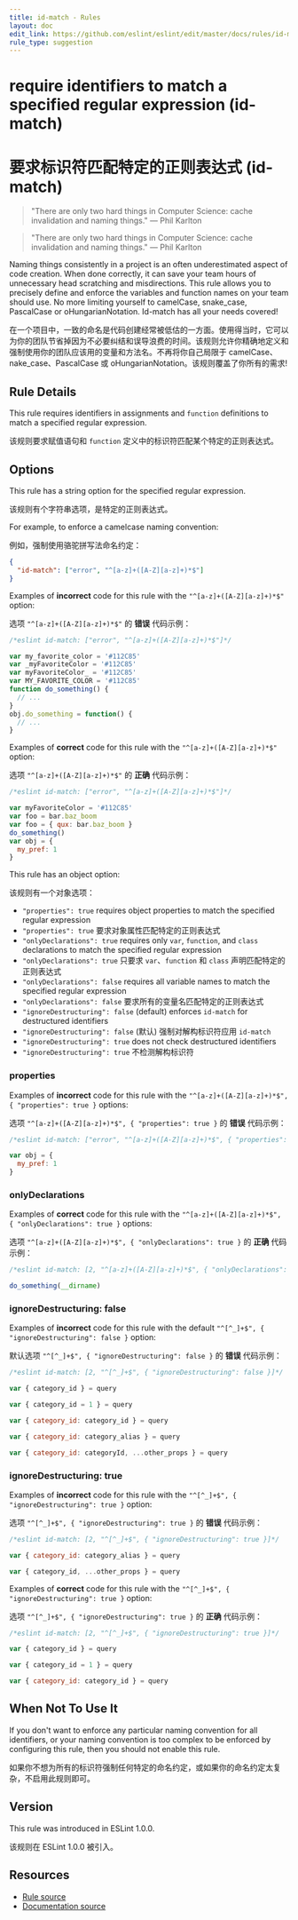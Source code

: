 ```yaml
---
title: id-match - Rules
layout: doc
edit_link: https://github.com/eslint/eslint/edit/master/docs/rules/id-match.md
rule_type: suggestion
---
```


<!-- Note: No pull requests accepted for this file. See README.md in the root directory for details. -->

# require identifiers to match a specified regular expression (id-match)

# 要求标识符匹配特定的正则表达式 (id-match)

> "There are only two hard things in Computer Science: cache invalidation and naming things." — Phil Karlton

> "There are only two hard things in Computer Science: cache invalidation and naming things." — Phil Karlton

Naming things consistently in a project is an often underestimated aspect of code creation.
When done correctly, it can save your team hours of unnecessary head scratching and misdirections.
This rule allows you to precisely define and enforce the variables and function names on your team should use.
No more limiting yourself to camelCase, snake_case, PascalCase or oHungarianNotation. Id-match has all your needs covered!

在一个项目中，一致的命名是代码创建经常被低估的一方面。使用得当时，它可以为你的团队节省掉因为不必要纠结和误导浪费的时间。该规则允许你精确地定义和强制使用你的团队应该用的变量和方法名。不再将你自己局限于 camelCase、nake_case、PascalCase 或 oHungarianNotation。该规则覆盖了你所有的需求!

## Rule Details

This rule requires identifiers in assignments and `function` definitions to match a specified regular expression.

该规则要求赋值语句和 `function` 定义中的标识符匹配某个特定的正则表达式。

## Options

This rule has a string option for the specified regular expression.

该规则有个字符串选项，是特定的正则表达式。

For example, to enforce a camelcase naming convention:

例如，强制使用骆驼拼写法命名约定：

```json
{
  "id-match": ["error", "^[a-z]+([A-Z][a-z]+)*$"]
}
```

Examples of **incorrect** code for this rule with the `"^[a-z]+([A-Z][a-z]+)*$"` option:

选项 `"^[a-z]+([A-Z][a-z]+)*$"` 的 **错误** 代码示例：

```js
/*eslint id-match: ["error", "^[a-z]+([A-Z][a-z]+)*$"]*/

var my_favorite_color = '#112C85'
var _myFavoriteColor = '#112C85'
var myFavoriteColor_ = '#112C85'
var MY_FAVORITE_COLOR = '#112C85'
function do_something() {
  // ...
}
obj.do_something = function() {
  // ...
}
```

Examples of **correct** code for this rule with the `"^[a-z]+([A-Z][a-z]+)*$"` option:

选项 `"^[a-z]+([A-Z][a-z]+)*$"` 的 **正确** 代码示例：

```js
/*eslint id-match: ["error", "^[a-z]+([A-Z][a-z]+)*$"]*/

var myFavoriteColor = '#112C85'
var foo = bar.baz_boom
var foo = { qux: bar.baz_boom }
do_something()
var obj = {
  my_pref: 1
}
```

This rule has an object option:

该规则有一个对象选项：

- `"properties": true` requires object properties to match the specified regular expression
- `"properties": true` 要求对象属性匹配特定的正则表达式
- `"onlyDeclarations": true` requires only `var`, `function`, and `class` declarations to match the specified regular expression
- `"onlyDeclarations": true` 只要求 `var`、`function` 和 `class` 声明匹配特定的正则表达式
- `"onlyDeclarations": false` requires all variable names to match the specified regular expression
- `"onlyDeclarations": false` 要求所有的变量名匹配特定的正则表达式
- `"ignoreDestructuring": false` (default) enforces `id-match` for destructured identifiers
- `"ignoreDestructuring": false` (默认) 强制对解构标识符应用 `id-match`
- `"ignoreDestructuring": true` does not check destructured identifiers
- `"ignoreDestructuring": true` 不检测解构标识符

### properties

Examples of **incorrect** code for this rule with the `"^[a-z]+([A-Z][a-z]+)*$", { "properties": true }` options:

选项 `"^[a-z]+([A-Z][a-z]+)*$", { "properties": true }` 的 **错误** 代码示例：

```js
/*eslint id-match: ["error", "^[a-z]+([A-Z][a-z]+)*$", { "properties": true }]*/

var obj = {
  my_pref: 1
}
```

### onlyDeclarations

Examples of **correct** code for this rule with the `"^[a-z]+([A-Z][a-z]+)*$", { "onlyDeclarations": true }` options:

选项 `"^[a-z]+([A-Z][a-z]+)*$", { "onlyDeclarations": true }` 的 **正确** 代码示例：

```js
/*eslint id-match: [2, "^[a-z]+([A-Z][a-z]+)*$", { "onlyDeclarations": true }]*/

do_something(__dirname)
```

### ignoreDestructuring: false

Examples of **incorrect** code for this rule with the default `"^[^_]+$", { "ignoreDestructuring": false }` option:

默认选项 `"^[^_]+$", { "ignoreDestructuring": false }` 的 **错误** 代码示例：

```js
/*eslint id-match: [2, "^[^_]+$", { "ignoreDestructuring": false }]*/

var { category_id } = query

var { category_id = 1 } = query

var { category_id: category_id } = query

var { category_id: category_alias } = query

var { category_id: categoryId, ...other_props } = query
```

### ignoreDestructuring: true

Examples of **incorrect** code for this rule with the `"^[^_]+$", { "ignoreDestructuring": true }` option:

选项 `"^[^_]+$", { "ignoreDestructuring": true }` 的 **错误** 代码示例：

```js
/*eslint id-match: [2, "^[^_]+$", { "ignoreDestructuring": true }]*/

var { category_id: category_alias } = query

var { category_id, ...other_props } = query
```

Examples of **correct** code for this rule with the `"^[^_]+$", { "ignoreDestructuring": true }` option:

选项 `"^[^_]+$", { "ignoreDestructuring": true }` 的 **正确** 代码示例：

```js
/*eslint id-match: [2, "^[^_]+$", { "ignoreDestructuring": true }]*/

var { category_id } = query

var { category_id = 1 } = query

var { category_id: category_id } = query
```

## When Not To Use It

If you don't want to enforce any particular naming convention for all identifiers, or your naming convention is too complex to be enforced by configuring this rule, then you should not enable this rule.

如果你不想为所有的标识符强制任何特定的命名约定，或如果你的命名约定太复杂，不启用此规则即可。

## Version

This rule was introduced in ESLint 1.0.0.

该规则在 ESLint 1.0.0 被引入。

## Resources

- [Rule source](https://github.com/eslint/eslint/tree/master/lib/rules/id-match.js)
- [Documentation source](https://github.com/eslint/eslint/tree/master/docs/rules/id-match.md)
